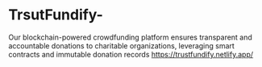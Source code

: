 # TrsutFundify-
Our blockchain-powered crowdfunding platform ensures transparent and accountable donations to charitable organizations, leveraging smart contracts and immutable donation records
https://trustfundify.netlify.app/
